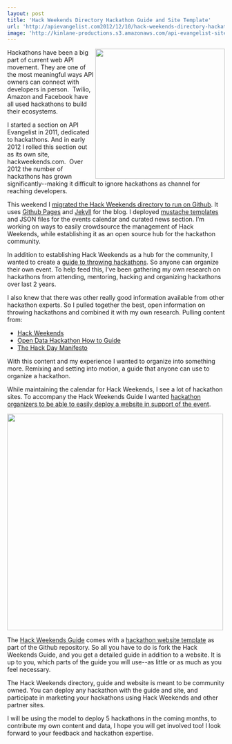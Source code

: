 ```yaml
---
layout: post
title: 'Hack Weekends Directory Hackathon Guide and Site Template'
url: 'http://apievangelist.com2012/12/10/hack-weekends-directory-hackathon-guide-and-site-template/'
image: 'http://kinlane-productions.s3.amazonaws.com/api-evangelist-site/blog/Hack-Weekends-Guide-Screenshot.png'
---
```



<p>
     <a href="http://kinlane.github.com/hack-weekends-guide/"><img src="https://s3.amazonaws.com/kinlane-productions/hackweekends/Hack-Weekends-Guide-Screenshot.png"  width="300" align="right" /></a>
</p>
<p>
     Hackathons have been a big part of current web API movement. They are one of the most meaningful ways API owners can connect with developers in person.  Twilio, Amazon and Facebook have all used hackathons to build their ecosystems.
</p>
<p>
     I started a section on API Evangelist in 2011, dedicated to hackathons. And in early 2012 I rolled this section out as its own site, hackweekends.com.  Over 2012 the number of hackathons has grown significantly--making it difficult to ignore hackathons as channel for reaching developers.
</p>
<p>
     This weekend I <a href="/2012/12/08/open-sourcing-hack-weekends-using-github/">migrated the Hack Weekends directory to run on Github</a>. It uses <a href="http://pages.github.com/">Github Pages</a> and <a href="https://github.com/mojombo/jekyll">Jekyll</a> for the blog. I deployed <a href="http://mustache.github.com/">mustache templates</a> and JSON files for the events calendar and curated news section. I’m working on ways to easily crowdsource the management of Hack Weekends, while establishing it as an open source hub for the hackathon community.
</p>
<p>
     In addition to establishing Hack Weekends as a hub for the community, I wanted to create a <a href="https://github.com/kinlane/hack-weekends-guide">guide to throwing hackathons</a>. So anyone can organize their own event. To help feed this, I’ve been gathering my own research on hackathons from attending, mentoring, hacking and organizing hackathons over last 2 years.
</p>
<p>
     I also knew that there was other really good information available from other hackathon experts. So I pulled together the best, open information on throwing hackathons and combined it with my own research. Pulling content from:
</p>
<ul >
     <li>
          <a href="http://hackweekends.com/">Hack Weekends</a>
     </li>
     <li>
          <a href="https://docs.google.com/document/d/1fBuisDTIiBAz9u2tr7sgv6GdDLOV_aHbafjqHXSkNB0/edit">Open Data Hackathon How to Guide</a>
     </li>
     <li>
          <a href="http://hackdaymanifesto.com/">The Hack Day Manifesto</a>
     </li>
</ul>
<p>
     With this content and my experience I wanted to organize into something more. Remixing and setting into motion, a guide that anyone can use to organize a hackathon.
</p>
<p>
     While maintaining the calendar for Hack Weekends, I see a lot of hackathon sites. To accompany the Hack Weekends Guide I wanted <a href="http://kinlane.github.com/hack-weekends-guide/">hackathon organizers to be able to easily deploy a website in support of the event</a>.
</p>
<p>
     <a href="http://hackweekends.com/"><img src="http://kinlane-productions.s3.amazonaws.com/hackweekends/hackweekends-logo.png"  width="500" /></a>
</p>
<p>
     The <a href="https://github.com/kinlane/hack-weekends-guide">Hack Weekends Guide</a> comes with a <a href="http://kinlane.github.com/hack-weekends-guide/">hackathon website template</a> as part of the Github repository. So all you have to do is fork the Hack Weekends Guide, and you get a detailed guide in addition to a website. It is up to you, which parts of the guide you will use--as little or as much as you feel necessary.
</p>
<p>
     The Hack Weekends directory, guide and website is meant to be community owned. You can deploy any hackathon with the guide and site, and participate in marketing your hackathons using Hack Weekends and other partner sites.
</p>
<p>
     I will be using the model to deploy 5 hackathons in the coming months, to contribute my own content and data, I hope you will get involved too! I look forward to your feedback and hackathon expertise.
</p>
